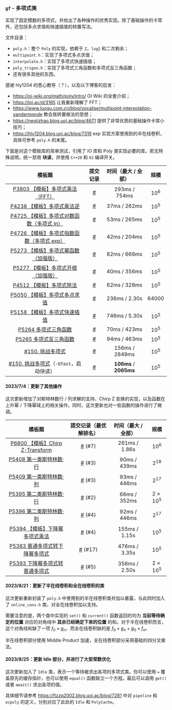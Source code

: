 ### `gf` - 多项式类

实现了固定模数的多项式，并给出了各种操作的优秀实现。除了基础操作的卡常外，还包括多点求值和快速插值的转置写法。

文件目录：
- `poly.h`：整个 `Poly` 的实现，依赖于 `Z`，`log2` 和二次剩余；
- `multipoint.h`：实现了多项式多点求值；
- `interpolate.h`：实现了多项式快速插值；
- `poly_trigon.h`：实现了多项式三角函数和多项式反三角函数；
- 还有很多其他的东西。

感谢 hly1204 的悉心教导（？），以及以下博客的启发：
- https://oi-wiki.org/math/poly/intro/ OI Wiki 的全套介绍；
- https://loj.ac/d/3165 让我重新理解了 FFT；
- https://www.luogu.com.cn/blog/vocalise/multipoint-interpolation-vandermonde 教会我转置做法的思想；
- https://negiizhao.blog.uoj.ac/blog/4671 提供了非常优质的基础操作卡常小技巧；
- https://hly1204.blog.uoj.ac/blog/7319 exp 实现方案使用到的半在线卷积，具体可参考 `poly.h` 的末尾。

下面是对这个模板库的简单测试，引用了 IO 库和 Poly 类实现必要的库。若无特殊说明，统一禁用 **块读**，并使用 `C++20` 和 `O2` 编译开关。

|                            模板题                            |                     提交记录                     |  时间（最大 / 全部）   | 规模    |
| :-: | :-: | :-: | :-: |
| [P3803 【模板】多项式乘法（FFT）](https://www.luogu.com.cn/problem/P3803) |  [#](https://www.luogu.com.cn/record/113164712)  |     293ms / 754ms      | $10^6$  |
| [P4238 【模板】多项式乘法逆](https://www.luogu.com.cn/problem/P4238) | [#](https://www.luogu.com.cn/record/113165037) |      37ms / 262ms      | $10^5$  |
| [P4725 【模板】多项式对数函数（多项式 ln）](https://www.luogu.com.cn/problem/P4725) |  [#](https://www.luogu.com.cn/record/113165104)  |      53ms / 265ms      | $10^5$  |
| [P4726 【模板】多项式指数函数（多项式 exp）](https://www.luogu.com.cn/problem/P4726) |  [#](https://www.luogu.com.cn/record/113165166)  |      42ms / 204ms      | $10^5$  |
| [P5273 【模板】多项式幂函数（加强版）](https://www.luogu.com.cn/problem/P5273) |  [#](https://www.luogu.com.cn/record/113165716)  |      82ms / 669ms      | $10^5$  |
| [P5277 【模板】多项式开根（加强版）](https://www.luogu.com.cn/problem/P5277) |  [#](https://www.luogu.com.cn/record/113165818)  |      40ms / 356ms      | $10^5$  |
| [P4512 【模板】多项式除法](https://www.luogu.com.cn/problem/P4512) |  [#](https://www.luogu.com.cn/record/113166141)  |      62ms / 328ms      | $10^5$  |
| [P5050 【模板】多项式多点求值](https://www.luogu.com.cn/problem/P5050) |  [#](https://www.luogu.com.cn/record/113166346)  |     236ms / 2.30s      | $64000$ |
| [P5158 【模板】多项式快速插值](https://www.luogu.com.cn/problem/P5158) |  [#](https://www.luogu.com.cn/record/113166857)  |     746ms / 5.30s      | $10^5$  |
| [P5264 多项式三角函数](https://www.luogu.com.cn/problem/P5264) |  [#](https://www.luogu.com.cn/record/113167333)  |      70ms / 423ms      | $10^5$  |
| [P5265 多项式反三角函数](https://www.luogu.com.cn/problem/P5265) |  [#](https://www.luogu.com.cn/record/113167794)  |      94ms / 463ms      | $10^5$  |
|           [#150. 挑战多项式](https://loj.ac/p/150)           |          [#](https://loj.ac/s/1801919)           |     156ms / 2849ms     | $10^5$  |
| [#150. 挑战多项式](https://loj.ac/p/150)（`-Ofast`，启动块读） |          [#](https://loj.ac/s/1801921)           | **106ms** / **2065ms** | $10^5$  |

#### 2023/7/4：更新了其他操作

这次更新增加了对斯特林数行 / 列求解的支持、Chirp Z 变换的实现，以及函数在上升幂 / 下降幂域上的相关操作。同时，这次更新也对一些函数的操作进行了微调。

| 模板题 | 提交记录（最优解排名） | 时间（最大 / 全部） | 规模 |
| :-: | :-: | :-: | :-: |
| [P6800 【模板】Chirp Z-Transform](https://www.luogu.com.cn/problem/P6800) | [#](https://www.luogu.com.cn/record/113853163) (#7) | 261ms / 1.86s | $10^6$ |
| [P5408 第一类斯特林数·行](https://www.luogu.com.cn/problem/P5408) | [#](https://www.luogu.com.cn/record/113890000) (#3) | 90ms / 439ms | $2^{18}$ |
| [P5409 第一类斯特林数·列](https://www.luogu.com.cn/problem/P5409) | [#](https://www.luogu.com.cn/record/113887359) (#3) | 93ms / 446ms | $2^{17}$ |
| [P5395 第二类斯特林数·行](https://www.luogu.com.cn/problem/P5395) | [#](https://www.luogu.com.cn/record/113884399) (#2) | 66ms / 352ms | $2 \times 10^5$ |
| [P5396 第二类斯特林数·列](https://www.luogu.com.cn/problem/P5396) | [#](https://www.luogu.com.cn/record/113885860) (#4) | 92ms / 446ms | $2^{17}$ |
| [P5394 【模板】下降幂多项式乘法](https://www.luogu.com.cn/problem/P5394) | [#](https://www.luogu.com.cn/record/113920364) (#4) | 155ms / 1.15s | $10^5$ |
| [P5383 普通多项式转下降幂多项式](https://www.luogu.com.cn/problem/P5383) | [#](https://www.luogu.com.cn/record/113923967) (#17) | 476ms / 3.35s | $10^5$ |
| [P5393 下降幂多项式转普通多项式](https://www.luogu.com.cn/problem/P5393) | [#](https://www.luogu.com.cn/record/113926495) (#5) | 356ms / 2.50s | $2 \times 10^5$ |

#### 2023/8/21：更新了半在线卷积和全在线卷积的类

这次更新重新封装了 `poly.h` 中使用到的半在线卷积类并加以暴露，与此同时加入了 `online_conv.h` 类，对全在线卷积加以支持。

需要注意的是，两个类中实现的 `set()` 和 `current()` 函数返回的均为 **当前等待确定的位置** 对应的对角线中 **其余已经确定下来的位置** 的和。对于半在线卷积而言，这个对角线和缺了一项 $f_0 \times g_n$，而全在线卷积缺的是 $f_0 \times g_n + g_0 \times f_n$。

半在线卷积部分使用 Middle Product 加速，全在线卷积部分采用基础的四分叉做法。

#### 2023/8/25：更新 Idle 部分，并进行了大型常数优化

这次更新加入了 `Idle` 类，表示一个等待被求出各项的多项式类。你可以使用 `=` 覆盖原先的缓存指针，也可以使用 `equal()` 函数联立一个方程。最后可以调用 `get()` 或者 `await()` 求出各项的值。

具体细节请参考 https://fjzzq2002.blog.uoj.ac/blog/7281 中对 `pipeline` 和 `ocpoly` 的定义，分别对应了此处的 `Idle` 和 `PolyCache`。
